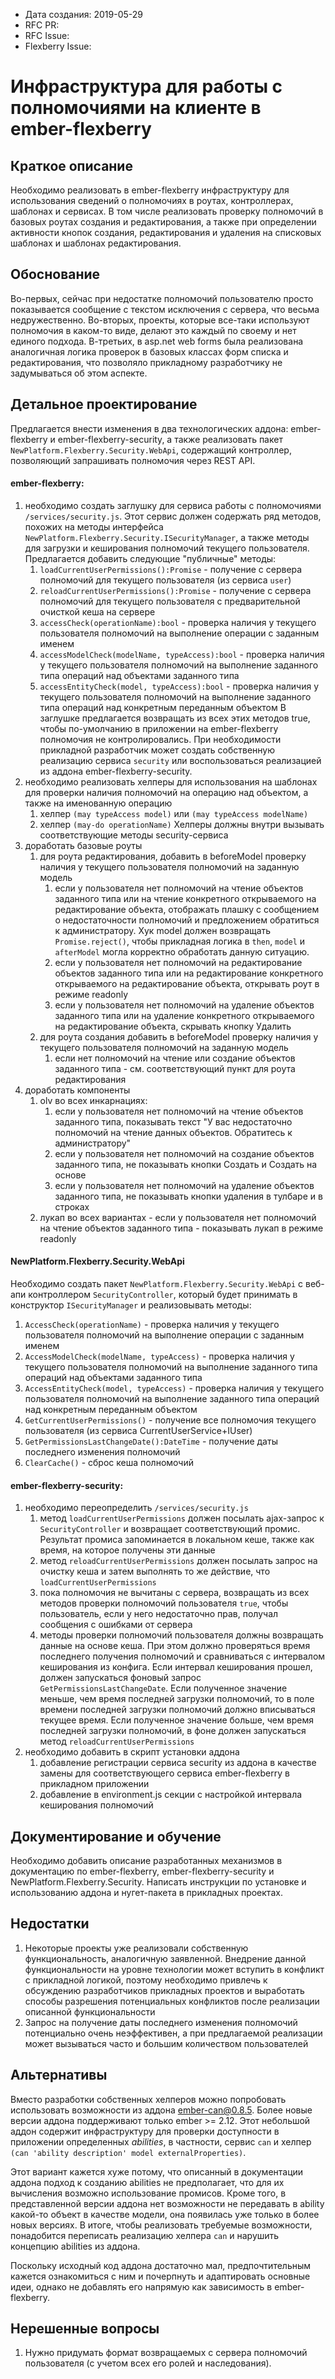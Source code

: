 - Дата создания: 2019-05-29
- RFC PR: 
- RFC Issue: 
- Flexberry Issue:

# Инфраструктура для работы с полномочиями на клиенте в ember-flexberry

## Краткое описание

Необходимо реализовать в ember-flexberry инфраструктуру для использования сведений о полномочиях в роутах, контроллерах, шаблонах и сервисах. В том числе реализовать проверку полномочий в базовых роутах создания и редактирования, а также при определении активности кнопок создания, редактирования и удаления на списковых шаблонах и шаблонах редактирования.

## Обоснование

Во-первых, сейчас при недостатке полномочий пользователю просто показывается сообщение с текстом исключения с сервера, что весьма недружественно. Во-вторых, проекты, которые все-таки используют полномочия в каком-то виде, делают это каждый по своему и нет единого подхода. В-третьих, в asp.net web forms была реализована аналогичная логика проверок в базовых классах форм списка и редактирования, что позволяло прикладному разработчику не задумываться об этом аспекте.

## Детальное проектирование

Предлагается внести изменения в два технологических аддона: ember-flexberry и ember-flexberry-security, а также реализовать пакет `NewPlatform.Flexberry.Security.WebApi`, содержащий контроллер, позволяющий запрашивать полномочия через REST API.

#### ember-flexberry:
1. необходимо создать заглушку для сервиса работы с полномочиями `/services/security.js`. Этот сервис должен содержать ряд методов, похожих на методы интерфейса  `NewPlatform.Flexberry.Security.ISecurityManager`, а также методы для загрузки и кеширования полномочий текущего пользователя. Предлагается добавить следующие "публичные" методы:
   1. `loadCurrentUserPermissions():Promise` - получение с сервера полномочий для текущего пользователя (из сервиса `user`)
   1. `reloadCurrentUserPermissions():Promise` - получение с сервера полномочий для текущего пользователя с предварительной очисткой кеша на сервере
   1. `accessCheck(operationName):bool` - проверка наличия у текущего пользователя полномочий на выполнение операции с заданным именем
   2. `accessModelCheck(modelName, typeAccess):bool` - проверка наличия у текущего пользователя полномочий на выполнение заданного типа операций над объектами заданного типа
   3. `accessEntityCheck(model, typeAccess):bool` - проверка наличия у текущего пользователя полномочий на выполнение заданного типа операций над конкретным переданным объектом
   В заглушке предлагается возвращать из всех этих методов true, чтобы по-умолчанию в приложении на ember-flexberry полномочия не контролировались.
   При необходимости прикладной разработчик может создать собственную реализацию сервиса `security` или воспользоваться реализацией из аддона ember-flexberry-security.
1. необходимо реализовать хелперы для использования на шаблонах для проверки наличия полномочий на операцию над объектом, а также на именованную операцию
   1. хелпер `(may typeAccess model)` или `(may typeAccess modelName)`
   2. хелпер `(may-do operationName)`
   Хелперы должны внутри вызывать соответствующие методы security-сервиса
3. доработать базовые роуты
   1. для роута редактирования, добавить в beforeModel проверку наличия у текущего пользователя полномочий на заданную модель
      1. если у пользователя нет полномочий на чтение объектов заданного типа или на чтение конкретного открываемого на редактирование объекта, отображать плашку с сообщением о недостаточности полномочий и предложением обратиться к администратору. Хук model должен возвращать `Promise.reject()`, чтобы прикладная логика в `then`, `model` и `afterModel` могла корректно обработать данную ситуацию.
      2. если у пользователя нет полномочий на редактирование объектов заданного типа или на редактирование конкретного открываемого на редактирование объекта, открывать роут в режиме readonly
      3. если у пользователя нет полномочий на удаление объектов заданного типа или на удаление конкретного открываемого на редактирование объекта, скрывать кнопку Удалить
   2. для роута создания добавить в beforeModel проверку наличия у текущего пользователя полномочий на заданную модель
      1. если нет полномочий на чтение или создание объектов заданного типа - см. соответствующий пункт для роута редактирования
4. доработать компоненты
   1. olv во всех инкарнациях:
      1. если у пользователя нет полномочий на чтение объектов заданного типа, показывать текст "У вас недостаточно полномочий на чтение данных объектов. Обратитесь к администратору"
      2. если у пользователя нет полномочий на создание объектов заданного типа, не показывать кнопки Создать и Создать на основе
      3. если у пользователя нет полномочий на удаление объектов заданного типа, не показывать кнопки удаления в тулбаре и в строках
   2. лукап во всех вариантах - если у пользователя нет полномочий на чтение объектов заданного типа - показывать лукап в режиме readonly
      
#### NewPlatform.Flexberry.Security.WebApi
Необходимо создать пакет `NewPlatform.Flexberry.Security.WebApi` с веб-апи контроллером `SecurityController`, который будет принимать в конструктор `ISecurityManager` и реализовывать методы:
1. `AccessCheck(operationName)` - проверка наличия у текущего пользователя полномочий на выполнение операции с заданным именем
2. `AccessModelCheck(modelName, typeAccess)` - проверка наличия у текущего пользователя полномочий на выполнение заданного типа операций над объектами заданного типа
3. `AccessEntityCheck(model, typeAccess)` - проверка наличия у текущего пользователя полномочий на выполнение заданного типа операций над конкретным переданным объектом
4. `GetCurrentUserPermissions()` - получение все полномочия текущего пользователя (из сервиса CurrentUserService+IUser)
5. `GetPermissionsLastChangeDate():DateTime` - получение даты последнего изменения полномочий
6. `ClearCache()` - сброс кеша полномочий

#### ember-flexberry-security:
1. необходимо переопределить `/services/security.js`
   1. метод `loadCurrentUserPermissions` должен посылать ajax-запрос к `SecurityController` и возвращает соответствующий промис. Результат промиса запоминается в локальном кеше, также как время, на которое получены эти данные
   2. метод `reloadCurrentUserPermissions` должен посылать запрос на очистку кеша и затем выполнять то же действие, что `loadCurrentUserPermissions`
   3. пока полномочия не вычитаны с сервера, возвращать из всех методов проверки полномочий пользователя `true`, чтобы пользователь, если у него недостаточно прав, получал сообщения с ошибками от сервера
   4. методы проверки полномочий пользователя должны возвращать данные на основе кеша. При этом должно проверяться время последнего получения полномочий и сравниваться с интервалом кеширования из конфига. Если интервал кеширования прошел, должен запускаться фоновый запрос `GetPermissionsLastChangeDate`. Если полученное значение меньше, чем время последней загрузки полномочий, то в поле времени последней загрузки полномочий должно вписываться текущее время. Если полученное значение больше, чем время последней загрузки полномочий, в фоне должен запускаться метод `reloadCurrentUserPermissions`
1. необходимо добавить в скрипт установки аддона 
   1. добавление регистрации сервиса security из аддона в качестве замены для соответствующего сервиса ember-flexberry в прикладном приложении
   2. добавление в environment.js секции с настройкой интервала кеширования полномочий

## Документирование и обучение

Необходимо добавить описание разработанных механизмов в документацию по ember-flexberry, ember-flexberry-security и NewPlatform.Flexberry.Security. Написать инструкции по установке и использованию аддона и нугет-пакета в прикладных проектах.

## Недостатки

1. Некоторые проекты уже реализовали собственную функциональность, аналогичную заявленной. Внедрение данной функциональности на уровне технологии может вступить в конфликт с прикладной логикой, поэтому необходимо привлечь к обсуждению разработчиков прикладных проектов и выработать способы разрешения потенциальных конфликтов после реализации описанной функциональности
2. Запрос на получение даты последнего изменения полномочий потенциально очень неэффективен, а при предлагаемой реализации может вызываться часто и большим количеством пользователей 

## Альтернативы

Вместо разработки собственных хелперов можно попробовать использовать возможности из аддона [ember-can@0.8.5](https://github.com/minutebase/ember-can/tree/v0.8.5). Более новые версии аддона поддерживают только ember >= 2.12. Этот небольшой аддон содержит инфраструктуру для проверки доступности в приложении определенных *abilities*, в частности, сервис `can` и хелпер `(can 'ability description' model externalProperties)`. 

Этот вариант кажется хуже потому, что описанный в документации аддона подход к созданию abilities не предполагает, что для их вычисления возможно использование промисов. Кроме того, в представленной версии аддона нет возможности не передавать в ability какой-то объект в качестве модели, она появилась уже только в более новых версиях. В итоге, чтобы реализовать требуемые возможности, понадобится переписать реализацию хелпера `can` и нарушить концепцию abilities из аддона. 

Поскольку исходный код аддона достаточно мал, предпочтительным кажется ознакомиться с ним и почерпнуть и адаптировать основные идеи, однако не добавлять его напрямую как зависимость в ember-flexberry.

## Нерешенные вопросы

1. Нужно придумать формат возвращаемых с сервера полномочий пользователя (с учетом всех его ролей и наследования).
